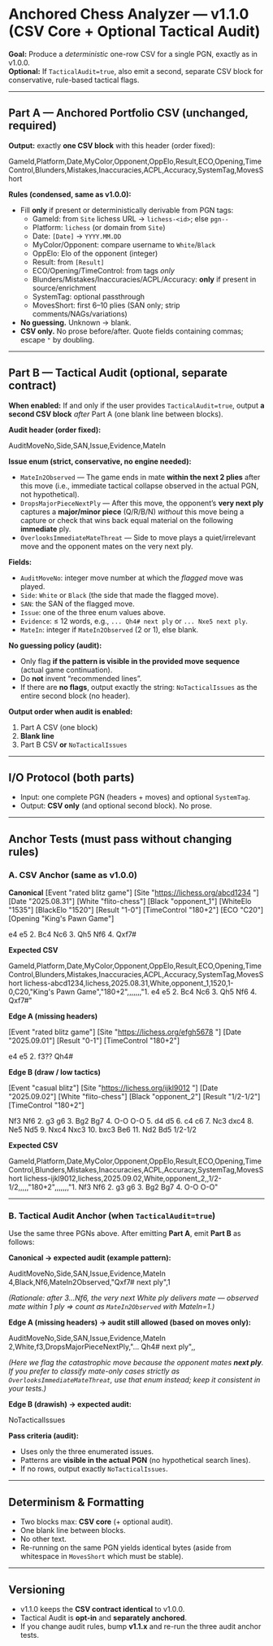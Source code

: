 # Anchored Chess Analyzer — v1.1.0 (CSV Core + Optional Tactical Audit)

**Goal:** Produce a *deterministic* one-row CSV for a single PGN, exactly as in v1.0.0.  
**Optional:** If `TacticalAudit=true`, also emit a second, separate CSV block for conservative, rule-based tactical flags.

---

## Part A — Anchored Portfolio CSV (unchanged, required)

**Output:** exactly **one CSV block** with this header (order fixed):

GameId,Platform,Date,MyColor,Opponent,OppElo,Result,ECO,Opening,TimeControl,Blunders,Mistakes,Inaccuracies,ACPL,Accuracy,SystemTag,MovesShort

**Rules (condensed, same as v1.0.0):**
- Fill **only** if present or deterministically derivable from PGN tags:
  - GameId: from `Site` lichess URL → `lichess-<id>`; else `pgn--`
  - Platform: `lichess` (or domain from `Site`)
  - Date: `[Date]` → `YYYY.MM.DD`
  - MyColor/Opponent: compare username to `White`/`Black`
  - OppElo: Elo of the opponent (integer)
  - Result: from `[Result]`
  - ECO/Opening/TimeControl: from tags *only*
  - Blunders/Mistakes/Inaccuracies/ACPL/Accuracy: **only** if present in source/enrichment
  - SystemTag: optional passthrough
  - MovesShort: first 6–10 plies (SAN only; strip comments/NAGs/variations)
- **No guessing.** Unknown → blank.  
- **CSV only.** No prose before/after. Quote fields containing commas; escape `"` by doubling.

---

## Part B — Tactical Audit (optional, separate contract)

**When enabled:** If and only if the user provides `TacticalAudit=true`, output **a second CSV block** *after* Part A (one blank line between blocks).

**Audit header (order fixed):**

AuditMoveNo,Side,SAN,Issue,Evidence,MateIn

**Issue enum (strict, conservative, no engine needed):**
- `MateIn2Observed` — The game ends in mate **within the next 2 plies** after this move (i.e., immediate tactical collapse observed in the actual PGN, not hypothetical).
- `DropsMajorPieceNextPly` — After this move, the opponent’s **very next ply** captures a **major/minor piece** (Q/R/B/N) *without* this move being a capture or check that wins back equal material on the following **immediate** ply.
- `OverlooksImmediateMateThreat` — Side to move plays a quiet/irrelevant move and the opponent mates on the very next ply.

**Fields:**
- `AuditMoveNo`: integer move number at which the *flagged* move was played.
- `Side`: `White` or `Black` (the side that made the flagged move).
- `SAN`: the SAN of the flagged move.
- `Issue`: one of the three enum values above.
- `Evidence`: ≤ 12 words, e.g., `... Qh4# next ply` or `... Nxe5 next ply`.
- `MateIn`: integer if `MateIn2Observed` (2 or 1), else blank.

**No guessing policy (audit):**
- Only flag **if the pattern is visible in the provided move sequence** (actual game continuation).  
- Do **not** invent “recommended lines”.  
- If there are **no flags**, output exactly the string: `NoTacticalIssues` as the entire second block (no header).

**Output order when audit is enabled:**
1) Part A CSV (one block)  
2) **Blank line**  
3) Part B CSV **or** `NoTacticalIssues`

---

## I/O Protocol (both parts)
- Input: one complete PGN (headers + moves) and optional `SystemTag`.  
- Output: **CSV only** (and optional second block). No prose.

---

## Anchor Tests (must pass without changing rules)

### A. CSV Anchor (same as v1.0.0)

**Canonical**
[Event "rated blitz game"]
[Site "https://lichess.org/abcd1234
"]
[Date "2025.08.31"]
[White "flito-chess"]
[Black "opponent_1"]
[WhiteElo "1535"]
[BlackElo "1520"]
[Result "1-0"]
[TimeControl "180+2"]
[ECO "C20"]
[Opening "King's Pawn Game"]

e4 e5 2. Bc4 Nc6 3. Qh5 Nf6 4. Qxf7#

**Expected CSV**

GameId,Platform,Date,MyColor,Opponent,OppElo,Result,ECO,Opening,TimeControl,Blunders,Mistakes,Inaccuracies,ACPL,Accuracy,SystemTag,MovesShort
lichess-abcd1234,lichess,2025.08.31,White,opponent_1,1520,1-0,C20,"King's Pawn Game","180+2",,,,,,,"1. e4 e5 2. Bc4 Nc6 3. Qh5 Nf6 4. Qxf7#"


**Edge A (missing headers)**


[Event "rated blitz game"]
[Site "https://lichess.org/efgh5678
"]
[Date "2025.09.01"]
[Result "0-1"]
[TimeControl "180+2"]

e4 e5 2. f3?? Qh4#

**Edge B (draw / low tactics)**

[Event "casual blitz"]
[Site "https://lichess.org/ijkl9012
"]
[Date "2025.09.02"]
[White "flito-chess"]
[Black "opponent_2"]
[Result "1/2-1/2"]
[TimeControl "180+2"]

Nf3 Nf6 2. g3 g6 3. Bg2 Bg7 4. O-O O-O 5. d4 d5 6. c4 c6 7. Nc3 dxc4 8. Ne5 Nd5 9. Nxc4 Nxc3 10. bxc3 Be6 11. Nd2 Bd5 1/2-1/2

**Expected CSV**

GameId,Platform,Date,MyColor,Opponent,OppElo,Result,ECO,Opening,TimeControl,Blunders,Mistakes,Inaccuracies,ACPL,Accuracy,SystemTag,MovesShort
lichess-ijkl9012,lichess,2025.09.02,White,opponent_2,,1/2-1/2,,,,,"180+2",,,,,,,"1. Nf3 Nf6 2. g3 g6 3. Bg2 Bg7 4. O-O O-O"


---

### B. Tactical Audit Anchor (when `TacticalAudit=true`)

Use the same three PGNs above. After emitting **Part A**, emit **Part B** as follows:

**Canonical → expected audit (example pattern):**

AuditMoveNo,Side,SAN,Issue,Evidence,MateIn
4,Black,Nf6,MateIn2Observed,"Qxf7# next ply",1

*(Rationale: after 3...Nf6, the very next White ply delivers mate — observed mate within 1 ply ⇒ count as `MateIn2Observed` with MateIn=1.)*

**Edge A (missing headers) → audit still allowed (based on moves only):**

AuditMoveNo,Side,SAN,Issue,Evidence,MateIn
2,White,f3,DropsMajorPieceNextPly,"... Qh4# next ply",,

*(Here we flag the catastrophic move because the opponent mates **next ply**. If you prefer to classify mate-only cases strictly as `OverlooksImmediateMateThreat`, use that enum instead; keep it consistent in your tests.)*

**Edge B (drawish) → expected audit:**

NoTacticalIssues


**Pass criteria (audit):**
- Uses only the three enumerated issues.
- Patterns are **visible in the actual PGN** (no hypothetical search lines).
- If no rows, output exactly `NoTacticalIssues`.

---

## Determinism & Formatting
- Two blocks max: **CSV core** (+ optional audit).  
- One blank line between blocks.  
- No other text.  
- Re-running on the same PGN yields identical bytes (aside from whitespace in `MovesShort` which must be stable).

---

## Versioning
- v1.1.0 keeps the **CSV contract identical** to v1.0.0.  
- Tactical Audit is **opt-in** and **separately anchored**.  
- If you change audit rules, bump **v1.1.x** and re-run the three audit anchor tests.

